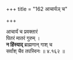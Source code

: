 +++
title = "162 आचार्यञ् च"

+++

आचार्यं च प्रवक्तारं  
पितरं मातरं गुरुम् ।  
**न हिंस्याद्** ब्राह्मणान् गाश् च  
सर्वांश् चैव तपस्विनः  ॥ ४.१६२ ॥  